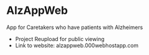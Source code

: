 # AlzAppWeb
 App for Caretakers who have patients with Alzheimers
* Project Reupload for public viewing
* Link to website: alzappweb.000webhostapp.com
